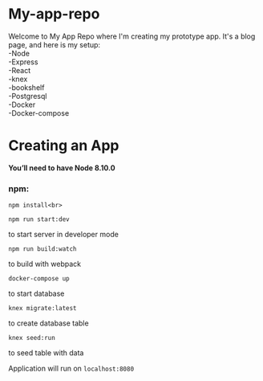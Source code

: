 # My-app-repo

Welcome to My App Repo where I'm creating my prototype app.
It's a blog page, and here is my setup:<br>
  -Node<br>
  -Express<br>
  -React<br>
  -knex<br>
  -bookshelf<br>
  -Postgresql<br>
  -Docker<br>
  -Docker-compose<br>
  
  
# Creating an App
<strong> You’ll need to have Node 8.10.0 </strong> <br>
  
### npm:
  
``` 
npm install<br> 
```
 
```
npm run start:dev
```
to start server in developer mode<br>
```
npm run build:watch
```
 
to build with webpack<br>
 
```
docker-compose up
```
 
to start database<br>
 
``` 
knex migrate:latest
```
to create database table<br>
 ```
 knex seed:run
 ```
 to seed table with data<br>

Application will run on `localhost:8080`
